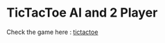 # TicTacToe AI and 2 Player

Check the game here : [tictactoe](https://dbdibyendu.github.io/Games/)
